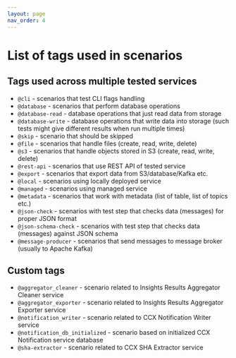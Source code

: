 ```yaml
---
layout: page
nav_order: 4
---
```


# List of tags used in scenarios

## Tags used across multiple tested services

* `@cli` - scenarios that test CLI flags handling
* `@database` - scenarios that perform database operations
* `@database-read` - database operations that just read data from storage
* `@database-write` - database operations that write data into storage (such tests might give different results when run multiple times)
* `@skip` - scenario that should be skipped
* `@file` - scenarios that handle files (create, read, write, delete)
* `@s3` - scenarios that handle objects stored in S3 (create, read, write, delete)
* `@rest-api` - scenarios that use REST API of tested service
* `@export` - scenarios that export data from S3/database/Kafka etc.
* `@local` - scenarios using locally deployed service
* `@managed` - scenarios using managed service
* `@metadata` - scenarios that work with metadata (list of table, list of topics etc.)
* `@json-check` - scenarios with test step that checks data (messages) for proper JSON format
* `@json-schema-check` - scenarios with test step that checks data (messages) against JSON schema
* `@message-producer` - scenarios that send messages to message broker (usually to Apache Kafka)

## Custom tags

* `@aggregator_cleaner` - scenario related to Insights Results Aggregator Cleaner service
* `@aggregator_exporter` - scenario related to Insights Results Aggregator Exporter service 
* `@notification_writer` - scenario related to CCX Notification Writer service
* `@notification_db_initialized` - scenario based on initialized CCX Notification service database
* `@sha-extractor` - scenario related to CCX SHA Extractor service

